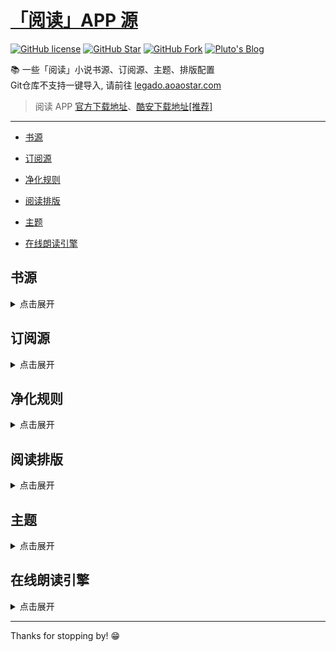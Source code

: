 # [「阅读」APP 源](https://legado.aoaostar.com)

[![GitHub license](https://img.shields.io/badge/license-AGPL--3.0-orange?style=flat-square&color=0f6adb&logo=github)](https://github.com/aoaostar/legado/)
[![GitHub Star](https://img.shields.io/github/stars/aoaostar/legado.svg?style=flat-square&label=Star&color=0f6adb&logo=github)](https://github.com/aoaostar/legado/)
[![GitHub Fork](https://img.shields.io/github/forks/aoaostar/legado.svg?style=flat-square&label=Fork&color=0f6adb&logo=github)](https://github.com/aoaostar/legado/)
[![Pluto's Blog](https://img.shields.io/badge/%E5%8D%9A%E5%AE%A2-Pluto's%20Blog-d7b1bf?logo=Blogger&color=0f6adb)](https://blog.aoaostar.com)

📚 一些「阅读」小说书源、订阅源、主题、排版配置  
Git仓库不支持一键导入, 请前往 [legado.aoaostar.com](https://legado.aoaostar.com)  

> 阅读 APP [官方下载地址](https://github.com/gedoor/legado/releases)、[酷安下载地址[推荐]](https://www.coolapk.com/apk/256030)

****

*   [书源](#id_0)

*   [订阅源](#id_1)

*   [净化规则](#id_2)

*   [阅读排版](#id_3)

*   [主题](#id_4)

*   [在线朗读引擎](#id_5)

<h2 id="id_0">书源</h2>
<details>
<summary style="cursor: pointer">点击展开</summary>

* 全量书源 

    + [访问直链](https://legado.aoaostar.com/sources/b778fe6b.json)
    + [一键导入](legado://import/bookSource?src=https://legado.aoaostar.com/sources/b778fe6b.json)
    + 上一次同步状态: 同步成功, 共 11044 条
    + 更新时间: 2025-01-20 09:17:31.952706
    + 同步时间: 2025-01-20 09:17:41.612275

****

* XIU2精品书源 🔥

    + [访问直链](https://legado.aoaostar.com/sources/71e56d4f.json)
    + [一键导入](legado://import/bookSource?src=https://legado.aoaostar.com/sources/71e56d4f.json)
    + 上一次同步状态: 同步成功, 共 28 条
    + 更新时间: 2025-01-20 09:17:31.862705
    + 同步时间: 2025-01-20 09:17:39.368014

****

* 破冰书源 🔥

    + [访问直链](https://legado.aoaostar.com/sources/4dc410d1.json)
    + [一键导入](legado://import/bookSource?src=https://legado.aoaostar.com/sources/4dc410d1.json)
    + 上一次同步状态: 同步成功, 共 128 条
    + 更新时间: 2025-01-20 09:17:31.865705
    + 同步时间: 2025-01-20 09:17:39.390580

****

* 关耳女频 🔥

    + [访问直链](https://legado.aoaostar.com/sources/e3e5d620.json)
    + [一键导入](legado://import/bookSource?src=https://legado.aoaostar.com/sources/e3e5d620.json)
    + 上一次同步状态: 同步成功, 共 86 条
    + 更新时间: 2025-01-20 09:17:31.863704
    + 同步时间: 2025-01-20 09:17:39.390951

****

* shidahuilang书源 🔥

    + [访问直链](https://legado.aoaostar.com/sources/e29e19ee.json)
    + [一键导入](legado://import/bookSource?src=https://legado.aoaostar.com/sources/e29e19ee.json)
    + 上一次同步状态: 同步成功, 共 7131 条
    + 更新时间: 2025-01-20 09:17:31.851704
    + 同步时间: 2025-01-20 09:17:39.391235

****

* 酷安@三舞313书源 

    + [访问直链](https://legado.aoaostar.com/sources/2a1f129b.json)
    + [一键导入](legado://import/bookSource?src=https://legado.aoaostar.com/sources/2a1f129b.json)
    + 上一次同步状态: 同步成功, 共 1554 条
    + 更新时间: 2025-01-20 09:17:31.861705
    + 同步时间: 2025-01-20 09:17:39.391509

****

* 酷安@开源阅读软件 

    + [访问直链](https://legado.aoaostar.com/sources/3bb7b751.json)
    + [一键导入](legado://import/bookSource?src=https://legado.aoaostar.com/sources/3bb7b751.json)
    + 上一次同步状态: 同步成功, 共 2117 条
    + 更新时间: 2025-01-20 09:17:31.883705
    + 同步时间: 2025-01-20 09:17:39.472885

</details>

<h2 id="id_1">订阅源</h2>
<details>
<summary style="cursor: pointer">点击展开</summary>

* 阅读APP源 - AOAOSTAR 🔥

    + [访问直链](https://legado.aoaostar.com/sources/c5791307.json)
    + [一键导入](legado://import/bookSource?src=https://legado.aoaostar.com/sources/c5791307.json)
    + 上一次同步状态: 同步成功, 共 1 条
    + 更新时间: 2025-01-20 09:17:31.793704
    + 同步时间: 2025-01-20 09:17:39.619425

****

* 阅读APP使用文档 🔥

    + [访问直链](https://legado.aoaostar.com/sources/9955b83c.json)
    + [一键导入](legado://import/bookSource?src=https://legado.aoaostar.com/sources/9955b83c.json)
    + 上一次同步状态: 同步成功, 共 1 条
    + 更新时间: 2025-01-20 09:17:31.862705
    + 同步时间: 2025-01-20 09:17:39.619828

</details>

<h2 id="id_2">净化规则</h2>
<details>
<summary style="cursor: pointer">点击展开</summary>

* 乌云净化 🔥

    + [访问直链](https://legado.aoaostar.com/sources/3f067eb2.json)
    + [一键导入](legado://import/bookSource?src=https://legado.aoaostar.com/sources/3f067eb2.json)
    + 上一次同步状态: 同步成功, 共 20 条
    + 更新时间: 2025-01-20 09:17:31.862705
    + 同步时间: 2025-01-20 09:17:39.618597

</details>

<h2 id="id_3">阅读排版</h2>
<details>
<summary style="cursor: pointer">点击展开</summary>

* 番茄小说 🔥

    + [访问直链](https://legado.aoaostar.com/sources/e99a592f.json)
    + [一键导入](legado://import/bookSource?src=https://legado.aoaostar.com/sources/e99a592f.json)
    + 上一次同步状态: 同步成功, 共 50 条
    + 更新时间: 2025-01-20 09:17:31.863704
    + 同步时间: 2025-01-20 09:17:39.618194

</details>

<h2 id="id_4">主题</h2>
<details>
<summary style="cursor: pointer">点击展开</summary>

* 微信阅读 - 日间 🔥

    + [访问直链](https://legado.aoaostar.com/sources/9c92e8e8.json)
    + [一键导入](legado://import/bookSource?src=https://legado.aoaostar.com/sources/9c92e8e8.json)
    + 上一次同步状态: 同步成功, 共 6 条
    + 更新时间: 2025-01-20 09:17:31.862705
    + 同步时间: 2025-01-20 09:17:39.620189

****

* 微信阅读 - 夜间 🔥

    + [访问直链](https://legado.aoaostar.com/sources/dbc65c69.json)
    + [一键导入](legado://import/bookSource?src=https://legado.aoaostar.com/sources/dbc65c69.json)
    + 上一次同步状态: 同步成功, 共 6 条
    + 更新时间: 2025-01-20 09:17:31.862705
    + 同步时间: 2025-01-20 09:17:39.620546

****

* 厚墨 - 日间 🔥

    + [访问直链](https://legado.aoaostar.com/sources/bc26bb5e.json)
    + [一键导入](legado://import/bookSource?src=https://legado.aoaostar.com/sources/bc26bb5e.json)
    + 上一次同步状态: 同步成功, 共 6 条
    + 更新时间: 2025-01-20 09:17:31.862705
    + 同步时间: 2025-01-20 09:17:39.620927

****

* 厚墨 - 夜间 🔥

    + [访问直链](https://legado.aoaostar.com/sources/39c60133.json)
    + [一键导入](legado://import/bookSource?src=https://legado.aoaostar.com/sources/39c60133.json)
    + 上一次同步状态: 同步成功, 共 6 条
    + 更新时间: 2025-01-20 09:17:31.793704
    + 同步时间: 2025-01-20 09:17:39.621275

</details>

<h2 id="id_5">在线朗读引擎</h2>
<details>
<summary style="cursor: pointer">点击展开</summary>

* 酷安@三舞313听书TTS合集 🔥

    + [访问直链](https://legado.aoaostar.com/sources/19db2f5e.json)
    + [一键导入](legado://import/bookSource?src=https://legado.aoaostar.com/sources/19db2f5e.json)
    + 上一次同步状态: 同步成功, 共 84 条
    + 更新时间: 2025-01-20 09:17:31.863704
    + 同步时间: 2025-01-20 09:17:39.607927

****

* 月下自酌听书TTS合集 

    + [访问直链](https://legado.aoaostar.com/sources/856adf0e.json)
    + [一键导入](legado://import/bookSource?src=https://legado.aoaostar.com/sources/856adf0e.json)
    + 上一次同步状态: 同步成功, 共 56 条
    + 更新时间: 2025-01-20 09:17:31.862705
    + 同步时间: 2025-01-20 09:17:39.609092

****

* 暗香听书TTS合集 

    + [访问直链](https://legado.aoaostar.com/sources/a03fcd8c.json)
    + [一键导入](legado://import/bookSource?src=https://legado.aoaostar.com/sources/a03fcd8c.json)
    + 上一次同步状态: 同步成功, 共 37 条
    + 更新时间: 2025-01-20 09:17:31.862705
    + 同步时间: 2025-01-20 09:17:39.610002

****

* 千仞云听书TTS合集 

    + [访问直链](https://legado.aoaostar.com/sources/12212706.json)
    + [一键导入](legado://import/bookSource?src=https://legado.aoaostar.com/sources/12212706.json)
    + 上一次同步状态: 同步成功, 共 80 条
    + 更新时间: 2025-01-20 09:17:31.793704
    + 同步时间: 2025-01-20 09:17:39.610832

****

* 酷安@墨迹染流年分享的姬鲁听书TTS合集 

    + [访问直链](https://legado.aoaostar.com/sources/5d6324c5.json)
    + [一键导入](legado://import/bookSource?src=https://legado.aoaostar.com/sources/5d6324c5.json)
    + 上一次同步状态: 同步成功, 共 24 条
    + 更新时间: 2025-01-20 09:17:31.863704
    + 同步时间: 2025-01-20 09:17:39.616501

****

* 酷安@纵横不败大佬TTS听书源更新 

    + [访问直链](https://legado.aoaostar.com/sources/856adf0e.json)
    + [一键导入](legado://import/bookSource?src=https://legado.aoaostar.com/sources/856adf0e.json)
    + 上一次同步状态: 同步成功, 共 56 条
    + 更新时间: 2025-01-20 09:17:31.862705
    + 同步时间: 2025-01-20 09:17:39.617173

</details>

****

Thanks for stopping by! 😁